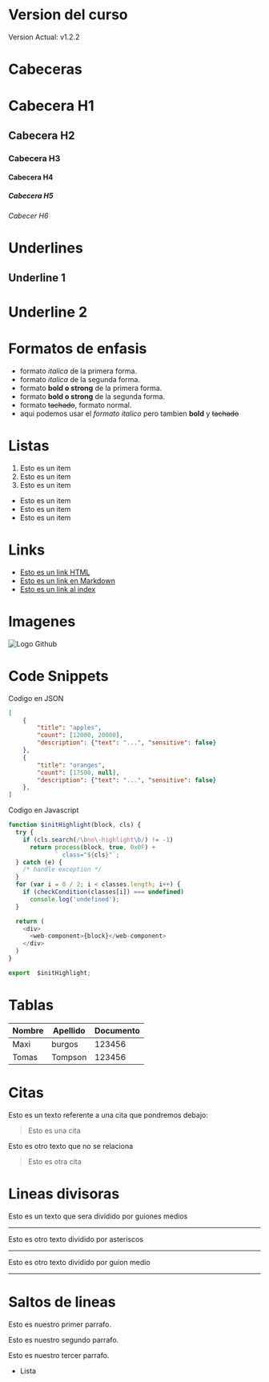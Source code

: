 # Version del curso
Version Actual: v1.2.2

# Cabeceras
# Cabecera H1
## Cabecera H2
### Cabecera H3
#### Cabecera H4
##### Cabecera H5
###### Cabecer H6

# Underlines
Underline 1
-----------

Underline 2
============

# Formatos de enfasis
- formato *italica* de la primera forma.
- formato _italica_ de la segunda forma.
- formato **bold o strong** de la primera forma.
- formato __bold o strong__ de la segunda forma.
- formato ~~tachado~~, formato normal.
- aqui podemos usar el *formato italico*  pero tambien **bold** y ~~tachado~~

# Listas
1. Esto es un item
2. Esto es un item
3. Esto es un item

- Esto es un item
- Esto es un item
- Esto es un item

# Links
- <a href="http://www.google.com">Esto es un link HTML</a>
- [Esto es un link en Markdown](http://wwww.google.com)
- [Esto es un link al index](index.html)

# Imagenes
![Logo Github](https://logos-world.net/wp-content/uploads/2020/11/GitHub-Logo.png)

# Code Snippets
Codigo en JSON
```JSON
[
    {
        "title": "apples",
        "count": [12000, 20000],
        "description": {"text": "...", "sensitive": false}
    },
    {
        "title": "oranges",
        "count": [17500, null],
        "description": {"text": "...", "sensitive": false}
    },
]
```

Codigo en Javascript
```Javascript
function $initHighlight(block, cls) {
  try {
    if (cls.search(/\bno\-highlight\b/) != -1)
      return process(block, true, 0x0F) +
             ` class="${cls}"`;
  } catch (e) {
    /* handle exception */
  }
  for (var i = 0 / 2; i < classes.length; i++) {
    if (checkCondition(classes[i]) === undefined)
      console.log('undefined');
  }

  return (
    <div>
      <web-component>{block}</web-component>
    </div>
  )
}

export  $initHighlight;
```

# Tablas
| Nombre | Apellido | Documento |
| ------ | -------- | --------- |
| Maxi | burgos | 123456 |
| Tomas | Tompson | 123456 |

# Citas
Esto es un texto referente a una cita que pondremos debajo:
> Esto es una cita

Esto es otro texto que no se relaciona
> Esto es otra cita

# Lineas divisoras
Esto es un texto que sera dividido por guiones medios

---
Esto es otro texto dividido por asteriscos

***
Esto es otro texto dividido por guion medio

----

# Saltos de lineas
Esto es nuestro primer parrafo.

Esto es nuestro segundo parrafo.

Esto es nuestro tercer parrafo.
- Lista